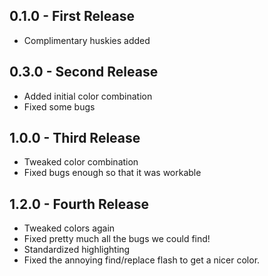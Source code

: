 ## 0.1.0 - First Release
* Complimentary huskies added

## 0.3.0 - Second Release
* Added initial color combination
* Fixed some bugs

## 1.0.0 - Third Release
* Tweaked color combination
* Fixed bugs enough so that it was workable

## 1.2.0 - Fourth Release
* Tweaked colors again
* Fixed pretty much all the bugs we could find!
* Standardized highlighting
* Fixed the annoying find/replace flash to get a nicer color.
